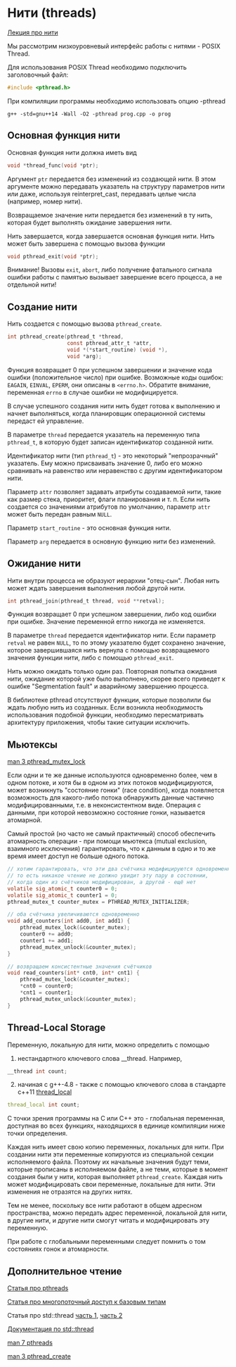 # Нити (threads)

[Лекция про нити](https://github.com/hseos/hseos-course/blob/master/00-lectures/os18.pdf)

Мы рассмотрим низкоуровневый интерфейс работы с нитями - POSIX Thread.

Для использования POSIX Thread необходимо подключить заголовочный файл:
```c
#include <pthread.h>
```

При компиляции программы необходимо использовать опцию -pthread
```
g++ -std=gnu++14 -Wall -O2 -pthread prog.cpp -o prog
```

## Основная функция нити

Основная функция нити должна иметь вид
```c
void *thread_func(void *ptr);
```

Аргумент `ptr` передается без изменений из создающей нити. В этом аргументе можно передавать указатель на структуру параметров нити
или даже, используя reinterpret_cast, передавать целые числа (например, номер нити).

Возвращаемое значение нити передается без изменений в ту нить, которая будет выполнять ожидание завершения нити.

Нить завершается, когда завершается основная функция нити. Нить может быть завершена с помощью вызова функции
```c
void pthread_exit(void *ptr);
```

Внимание! Вызовы `exit`, `abort`, либо получение фатального сигнала ошибки работы с памятью вызывает завершение всего процесса,
а не отдельной нити!

## Создание нити

Нить создается с помощью вызова `pthread_create`.

```c
int pthread_create(pthread_t *thread,
                   const pthread_attr_t *attr,
                   void *(*start_routine) (void *),
                   void *arg);
```

Функция возвращает 0 при успешном завершении и значение кода ошибки (положительное число)
при ошибке. Возможные коды ошибок: `EAGAIN`, `EINVAL`, `EPERM`, они описаны в `<errno.h>`.
Обратите внимание, переменная `errno` в случае ошибки не модифицируется.

В случае успешного создания нити нить будет готова к выполнению и начнет выполняться, когда планировщик
операционной системы передаст ей управление.

В параметре `thread` передается указатель на переменную типа `pthread_t`, в которую будет записан
идентификатор созданной нити.

Идентификатор нити (тип `pthread_t`) - это некоторый "непрозрачный" указатель. Ему можно присваивать значение 0,
либо его можно сравнивать на равенство или неравенство с другим идентификатором нити.

Параметр `attr` позволяет задавать атрибуты создаваемой нити, такие как размер стека, приоритет, флаги планирования и т. п.
Если нить создается со значениями атрибутов по умолчанию, параметр `attr` может быть передан равным `NULL`.

Параметр `start_routine` - это основная функция нити.

Параметр `arg` передается в основную функцию нити без изменений.

## Ожидание нити

Нити внутри процесса не образуют иерархии "отец-сын". Любая нить может ждать завершения выполнения любой другой нити.

```c
int pthread_join(pthread_t thread, void **retval);
```

Функция возвращает 0 при успешном завершении, либо код ошибки при ошибке. Значение переменной errno никогда не изменяется.

В параметре `thread` передается идентификатор нити. Если параметр `retval` не равен `NULL`, то по этому указателю будет сохранено
значение, которое завершившаяся нить вернула с помощью возвращаемого значения функции нити, либо с помощью `pthread_exit`.

Нить можно ожидать только один раз. Повторная попытка ожидания нити, ожидание которой уже было выполнено, скорее всего приведет
к ошибке "Segmentation fault" и аварийному завершению процесса.

В библиотеке pthread отсутствуют функции, которые позволили бы ждать любую нить из созданных. Если возникла необходимость использования
подобной функции, необходимо пересматривать архитектуру приложения, чтобы такие ситуации исключить.

## Мьютексы

[man 3 pthread_mutex_lock](http://linux.die.net/man/3/pthread_mutex_lock)

Если одни и те же данные используются одновременно более, чем в одном потоке, и хотя бы в одном из этих потоков модифицируются, может возникнуть "состояние гонки" (race condition), когда появляется возможность для какого-либо потока обнаружить данные частично модифицированными, т.е. в неконсистентном виде. Операция с данными, при которой невозможно состояние гонки, называется атомарной.

Самый простой (но часто не самый практичный) способ обеспечить атомарность операции - при помощи мьютекса (mutual exclusion, взаимного исключения) гарантировать, что к данным в одно и то же время имеет доступ не больше одного потока.

```c
// хотим гарантировать, что эти два счётчика модифицируются одновременно, 
// то есть никакое чтение не должно увидит эту пару в состоянии, 
// когда один из счётчиков модифицирован, а другой - ещё нет
volatile sig_atomic_t counter0 = 0;
volatile sig_atomic_t counter1 = 0;
pthread_mutex_t counter_mutex = PTHREAD_MUTEX_INITIALIZER;

// оба счётчика увеличиваются одновременно
void add_counters(int add0, int add1) {
    pthread_mutex_lock(&counter_mutex);
    counter0 += add0;
    counter1 += add1;
    pthread_mutex_unlock(&counter_mutex);
}

// возвращаем консистентные значения счётчиков
void read_counters(int* cnt0, int* cnt1) {
    pthread_mutex_lock(&counter_mutex);
    *cnt0 = counter0;
    *cnt1 = counter1;
    pthread_mutex_unlock(&counter_mutex);
}
```

## Thread-Local Storage

Переменную, локальную для нити, можно определить с помощью

1) нестандартного ключевого слова __thread. Например,
```c
__thread int count;
```

2) начиная с g++-4.8 - также с помощью ключевого слова в стандарте c++11 [thread_local](http://en.cppreference.com/w/cpp/language/storage_duration)
```cpp
thread_local int count;
```

С точки зрения программы на C или C++ это - глобальная переменная, доступная во всех функциях, находящихся в единице компиляции
ниже точки определения.

Каждая нить имеет свою копию переменных, локальных для нити. При создании нити эти переменные копируются из специальной секции исполняемого файла.
Поэтому их начальные значения будут теми, которые прописаны в исполняемом файле, а не теми, которые в момент создания были у
нити, которая выполняет `pthread_create`. Каждая нить может модифицировать свои переменные, локальные для нити. Эти изменения
не отразятся на других нитях.

Тем не менее, поскольку все нити работают в общем адресном пространства, можно передать адрес переменной, локальной для нити, в другие
нити, и другие нити смогут читать и модифицировать эту переменную.

При работе с глобальными переменными следует помнить о том состояниях гонок и атомарности.

## Дополнительное чтение

[Статья про pthreads](http://habrahabr.ru/post/248651/)

[Статья про многопоточный доступ к базовым типам](http://habrahabr.ru/post/147099/)

Статья про std::thread [часть 1](http://habrahabr.ru/post/182610/), [часть 2](http://habrahabr.ru/post/182626/)

[Документация по std::thread](http://en.cppreference.com/w/cpp/thread)

[man 7 pthreads](http://man7.org/linux/man-pages/man7/pthreads.7.html)

[man 3 pthread_create](http://man7.org/linux/man-pages/man3/pthread_create.3.html) 
